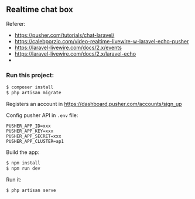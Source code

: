 ## Realtime chat box

Referer:
- https://pusher.com/tutorials/chat-laravel/
- https://calebporzio.com/video-realtime-livewire-w-laravel-echo-pusher
- https://laravel-livewire.com/docs/2.x/events
- https://laravel-livewire.com/docs/2.x/laravel-echo
- 

### Run this project:
```bash
$ composer install
$ php artisan migrate
```
Registers an account in https://dashboard.pusher.com/accounts/sign_up

Config pusher API in `.env` file:
```dotenv
PUSHER_APP_ID=xxx
PUSHER_APP_KEY=xxx
PUSHER_APP_SECRET=xxx
PUSHER_APP_CLUSTER=ap1
```
Build the app:
```bash
$ npm install
$ npm run dev
```
Run it:
```bash
$ php artisan serve
```

